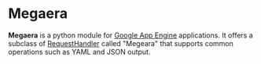 # Megaera

**Megaera** is a python module for [Google App Engine][] applications. It offers a subclass of [RequestHandler][] called "Megeara" that supports common operations such as YAML and JSON output.

[Google App Engine]: http://code.google.com/appengine/
[RequestHandler]: http://code.google.com/appengine/docs/python/tools/webapp/requesthandlerclass.html
